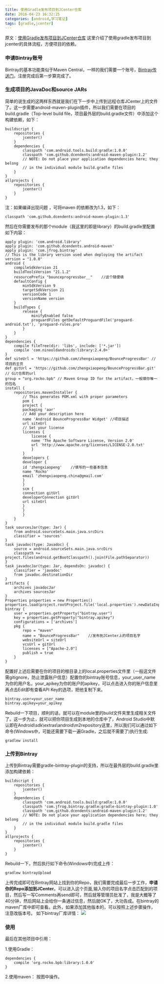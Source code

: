 ```yaml
---
title: 使用Gradle发布项目到JCenter仓库
date: 2016-04-23 16:32:25
categories: [android,学习笔记]
tags: [gradle,jcenter]
---
```

原文：[使用Gradle发布项目到JCenter仓库](http://zhengxiaopeng.com/2015/02/02/%E4%BD%BF%E7%94%A8Gradle%E5%8F%91%E5%B8%83%E9%A1%B9%E7%9B%AE%E5%88%B0JCenter%E4%BB%93%E5%BA%93/) 
这里介绍了使用gradle发布项目到jcenter的具体流程，方便项目的依赖。
<!--more-->
### 申请Bintray账号
Bintray的基本功能类似于Maven Central，一样的我们需要一个账号，[Bintray传送门](https://bintray.com/)，注册完成后第一步算完成了。

### 生成项目的JavaDoc和source JARs
简单的说生成的这两样东西就是我们在下一步中上传到远程仓库JCenter上的文件了。这一步需要android-maven-plugin插件，所以我们需要在项目的build.gradle（Top-level build file，项目最外层的build.gradle文件）中添加这个构建依赖，如下：
```
buildscript {
    repositories {
        jcenter()
    }
    dependencies {
        classpath 'com.android.tools.build:gradle:1.0.0'
        classpath 'com.github.dcendents:android-maven-plugin:1.2'
        // NOTE: Do not place your application dependencies here; they belong
        // in the individual module build.gradle files
    }
}
allprojects {
    repositories {
        jcenter()
    }
}
```
注：如果编译出现问题 ，可将maven 的依赖改为1.3，如下：
```
classpath 'com.github.dcendents:android-maven-plugin:1.3'
```
然后在你需要发布的那个module（我这里的即是library）的build.gradle里配置如下内容：
```
apply plugin: 'com.android.library'
apply plugin: 'com.github.dcendents.android-maven'
apply plugin: 'com.jfrog.bintray'
// This is the library version used when deploying the artifact
version = "1.0.0"
android {
    compileSdkVersion 21
    buildToolsVersion "21.1.2"
    resourcePrefix "bounceprogressbar__"    //这个随便填
    defaultConfig {
        minSdkVersion 9
        targetSdkVersion 21
        versionCode 1
        versionName version
    }
    buildTypes {
        release {
            minifyEnabled false
            proguardFiles getDefaultProguardFile('proguard-android.txt'), 'proguard-rules.pro'
        }
    }
}
dependencies {
    compile fileTree(dir: 'libs', include: ['*.jar'])
    compile 'com.nineoldandroids:library:2.4.0+'
}
def siteUrl = 'https://github.com/zhengxiaopeng/BounceProgressBar' // 项目的主页
def gitUrl = 'https://github.com/zhengxiaopeng/BounceProgressBar.git' // Git仓库的url
group = "org.rocko.bpb" // Maven Group ID for the artifact，一般填你唯一的包名
install {
    repositories.mavenInstaller {
        // This generates POM.xml with proper parameters
        pom {
        project {
        packaging 'aar'
        // Add your description here
        name 'Android BounceProgressBar Widget' //项目描述
        url siteUrl
        // Set your license
        licenses {
            license {
            name 'The Apache Software License, Version 2.0'
            url 'http://www.apache.org/licenses/LICENSE-2.0.txt'
            }
        }
        developers {
        developer {
        id 'zhengxiaopeng'    //填写的一些基本信息
        name 'Rocko'
        email 'zhengxiaopeng.china@gmail.com'
        }
        }
        scm {
        connection gitUrl
        developerConnection gitUrl
        url siteUrl
        }
        }
        }
    }
}
task sourcesJar(type: Jar) {
    from android.sourceSets.main.java.srcDirs
    classifier = 'sources'
}
task javadoc(type: Javadoc) {
    source = android.sourceSets.main.java.srcDirs
    classpath += project.files(android.getBootClasspath().join(File.pathSeparator))
}
task javadocJar(type: Jar, dependsOn: javadoc) {
    classifier = 'javadoc'
    from javadoc.destinationDir
}
artifacts {
    archives javadocJar
    archives sourcesJar
}
Properties properties = new Properties()
properties.load(project.rootProject.file('local.properties').newDataInputStream())
bintray {
    user = properties.getProperty("bintray.user")
    key = properties.getProperty("bintray.apikey")
    configurations = ['archives']
    pkg {
        repo = "maven"    
        name = "BounceProgressBar"    //发布到JCenter上的项目名字
        websiteUrl = siteUrl
        vcsUrl = gitUrl
        licenses = ["Apache-2.0"]
        publish = true
    }
}
```
配置好上述后需要在你的项目的根目录上的local.properties文件里（一般这文件需gitignore，防止泄露账户信息）配置你的bintray账号信息，your_user_name为你的用户名，your_apikey为你的账户的apikey，可以点击进入你的账户信息里再点击Edit即有查看API Key的选项，把他复制下来。
```
bintray.user=your_user_name
bintray.apikey=your_apikey
```
Rebuild一下项目，顺利的话，就可以在module里的build文件夹里生成相关文件了。这一步为止，就可以把你项目生成到本地的仓库中了，Android Studio中默认即在Android\sdk\extras\android\m2repository这里，所以我们可以通过如下命令(Windows中，可能还需要下载一遍Gradle，之后就不需要了)执行生成:
```
gradlew install
```
### 上传到Bintray
上传到Bintray需要gradle-bintray-plugin的支持，所以在最外层的build.gradle里添加构建依赖：
```
buildscript {
    repositories {
        jcenter()
    }
    dependencies {
        classpath 'com.android.tools.build:gradle:1.0.0'
        classpath 'com.jfrog.bintray.gradle:gradle-bintray-plugin:1.0'
        classpath 'com.github.dcendents:android-maven-plugin:1.2'
        // NOTE: Do not place your application dependencies here; they belong
        // in the individual module build.gradle files
    }
}
allprojects {
    repositories {
        jcenter()
    }
}
```
Rebuild一下，然后执行如下命令(Windows中)完成上传：
```
gradlew bintrayUpload
```
上传完成即可在Bintray网站上找到你的Repo，我们需要完成最后一步工作，**申请你的Repo添加到JCenter**。可以进入这个页面,输入你的项目名字点击匹配到的项目，然后写一写Comments再send即可，然后就等管理员批准了，我是大概等了40分钟，然后网站上会给你一条通过信息，然后就OK了，大功告成。在bintray的maven厂库中即可查看。此外，如果添加其他版本的，可以按照上述步骤操作，注意改版本号。
如下bintray厂库详情：
![](http://img.blog.csdn.net/20160404173839075?watermark/2/text/aHR0cDovL2Jsb2cuY3Nkbi5uZXQv/font/5a6L5L2T/fontsize/400/fill/I0JBQkFCMA==/dissolve/70/gravity/SouthEast)


### 使用
最后在其他项目中引用：

1.使用Gradle：
```
dependencies {
    compile 'org.rocko.bpb:library:1.0.0'
}
```
2.使用maven：
按图中操作。











